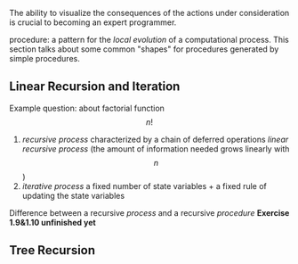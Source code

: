 The ability to visualize the consequences of the actions under consideration is crucial to becoming an expert programmer.

procedure: a pattern for the *local evolution* of a computational process.
This section talks about some common "shapes" for procedures generated by simple procedures.
## Linear Recursion and Iteration
Example question: about factorial function $$n!$$  
1. *recursive process*
	characterized by a chain of deferred operations
	*linear recursive process* (the amount of information needed grows linearly with $$n$$)  
2. *iterative process*
	a fixed number of state variables + a fixed rule of updating the state variables

Difference between a recursive *process* and a recursive *procedure*
**Exercise 1.9&1.10 unfinished yet**
## Tree Recursion
